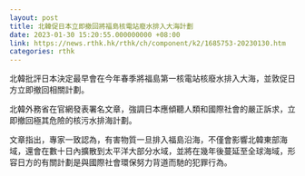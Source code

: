 ```yaml
---
layout: post
title: 北韓促日本立即撤回將福島核電站廢水排入大海計劃
date: 2023-01-30 15:20:55.000000000 +08:00
link: https://news.rthk.hk/rthk/ch/component/k2/1685753-20230130.htm
categories: rthk
---
```


北韓批評日本決定最早會在今年春季將福島第一核電站核廢水排入大海，並敦促日方立即撤回相關計劃。

北韓外務省在官網發表署名文章，強調日本應傾聽人類和國際社會的嚴正訴求，立即撤回極其危險的核污水排海計劃。

文章指出，專家一致認為，有害物質一旦排入福島沿海，不僅會影響北韓東部海域，還會在數十日內擴散到太平洋大部分水域，並將在幾年後蔓延至全球海域，形容日方的有關計劃是與國際社會環保努力背道而馳的犯罪行為。
